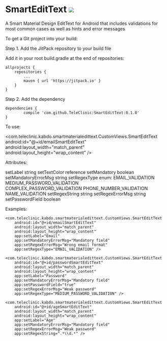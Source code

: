 # SmartEditText [![](https://jitpack.io/v/TeleClinic/SmartEditText.svg)](https://jitpack.io/#TeleClinic/SmartEditText)
A Smart Material Design EditText for Android that includes validations for most common cases as well as hints and error messages

To get a Git project into your build:

Step 1. Add the JitPack repository to your build file

Add it in your root build.gradle at the end of repositories:

	allprojects {
		repositories {
			...
			maven { url 'https://jitpack.io' }
		}
	}

Step 2. Add the dependency

	dependencies {
	        compile 'com.github.TeleClinic:SmartEditText:0.1.0'
	}


To use:

<com.teleclinic.kabdo.smartmaterialedittext.CustomViews.SmartEditText
        android:id="@+id/emailSmartEditText"
        android:layout_width="match_parent"
        android:layout_height="wrap_content" />

Attributes:

setLabel string 
setTextColor reference 
setMandatory boolean 
setMandatoryErrorMsg string 
setRegexType enum:
    EMAIL_VALIDATION  
    MEDIUM_PASSWORD_VALIDATION  
    COMPLEX_PASSWORD_VALIDATION 
    PHONE_NUMBER_VALIDATION  
    NAME_VALIDATION
setRegexString string 
setRegexErrorMsg string 
setPasswordField boolean 


Examples:

    <com.teleclinic.kabdo.smartmaterialedittext.CustomViews.SmartEditText
        android:id="@+id/emailSmartEditText"
        android:layout_width="match_parent"
        android:layout_height="wrap_content"
        app:setLabel="Email"
        app:setMandatoryErrorMsg="Mandatory field"
        app:setRegexErrorMsg="Wrong email format"
        app:setRegexType="EMAIL_VALIDATION" />

    <com.teleclinic.kabdo.smartmaterialedittext.CustomViews.SmartEditText
        android:id="@+id/passwordSmartEditText"
        android:layout_width="match_parent"
        android:layout_height="wrap_content"
        app:setLabel="Password"
        app:setMandatoryErrorMsg="Mandatory field"
        app:setPasswordField="true"
        app:setRegexErrorMsg="Weak password"
        app:setRegexType="MEDIUM_PASSWORD_VALIDATION" />

    <com.teleclinic.kabdo.smartmaterialedittext.CustomViews.SmartEditText
        android:id="@+id/ageSmartEditText"
        android:layout_width="match_parent"
        android:layout_height="wrap_content"
        app:setLabel="Age"
        app:setMandatoryErrorMsg="Mandatory field"
        app:setRegexErrorMsg="Weak password"
        app:setRegexString=".*\\d.*" />



